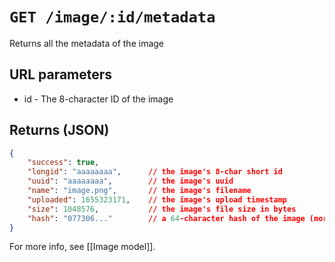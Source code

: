 # `GET /image/:id/metadata`

Returns all the metadata of the image

## URL parameters
- id - The 8-character ID of the image

## Returns (JSON)
```json
{
	"success": true,
	"longid": "aaaaaaaa",      // the image's 8-char short id
	"uuid": "aaaaaaaa",        // the image's uuid
	"name": "image.png",       // the image's filename
	"uploaded": 1655323171,    // the image's upload timestamp
	"size": 1048576,           // the image's file size in bytes
	"hash": "077306..."        // a 64-character hash of the image (more info in the image db model)
}
```

For more info, see [[Image model]].
